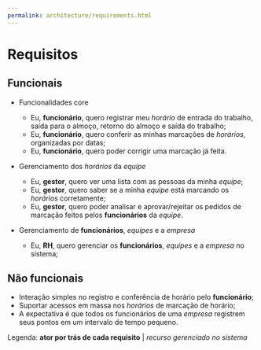 ```yaml
---
permalink: architecture/requirements.html
---
```

# Requisitos
## Funcionais

* Funcionalidades core
  * Eu, **funcionário**, quero registrar meu *horário* de entrada do trabalho, saída para o almoço, retorno do almoço e saída do trabalho;
  * Eu, **funcionário**, quero conferir as minhas marcações de *horários*, organizadas por datas;
  * Eu, **funcionário**, quero poder corrigir uma marcação já feita.



* Gerenciamento dos *horários* da *equipe*
  * Eu, **gestor**, quero ver uma lista com as pessoas da minha *equipe*;
  * Eu, **gestor**, quero saber se a minha *equipe* está marcando os *horários* corretamente;
  * Eu, **gestor**, quero poder analisar e aprovar/rejeitar os pedidos de marcação feitos pelos **funcionários** da *equipe*.



* Gerenciamento de **funcionários**, *equipes* e a *empresa*
  * Eu, **RH**, quero gerenciar os **funcionários**, *equipes* e a *empresa* no sistema;

## Não funcionais

* Interação simples no registro e conferência de horário pelo **funcionário**;
* Suportar acessos em massa nos *horários* de marcação de horário;
* A expectativa é que todos os funcionários de uma *empresa* registrem seus pontos em um intervalo de tempo pequeno.



Legenda: **ator por trás de cada requisito** | *recurso gerenciado no sistema*
